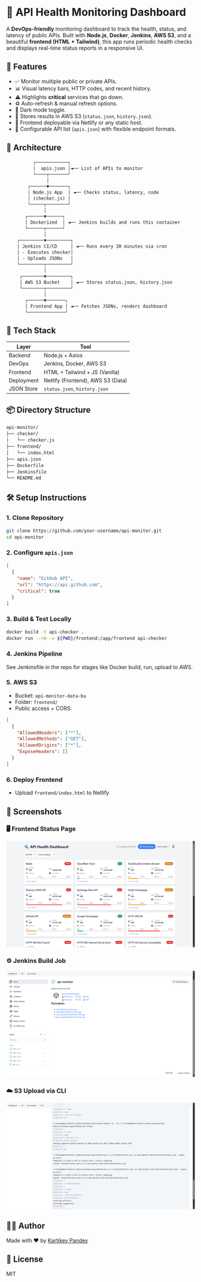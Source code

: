 # 📡 API Health Monitoring Dashboard

A **DevOps-friendly** monitoring dashboard to track the health, status, and latency of public APIs. Built with **Node.js**, **Docker**, **Jenkins**, **AWS S3**, and a beautiful **frontend (HTML + Tailwind)**, this app runs periodic health checks and displays real-time status reports in a responsive UI.

## 🧠 Features

- ✅ Monitor multiple public or private APIs.
- 📊 Visual latency bars, HTTP codes, and recent history.
- ⚠️ Highlights **critical** services that go down.
- ♻️ Auto-refresh & manual refresh options.
- 🌙 Dark mode toggle.
- 📂 Stores results in AWS S3 (`status.json`, `history.json`).
- 🚀 Frontend deployable via Netlify or any static host.
- 🧪 Configurable API list (`apis.json`) with flexible endpoint formats.

## 🧱 Architecture

```
          ┌────────────┐
          │  apis.json │◄── List of APIs to monitor
          └────┬───────┘
               │
        ┌──────▼───────┐
        │ Node.js App  │ ◄── Checks status, latency, code
        │ (checker.js) │
        └─────┬────────┘
              │
       ┌──────▼──────┐
       │ Dockerized  │ ◄── Jenkins builds and runs this container
       └──────┬──────┘
              │
    ┌─────────▼─────────┐
    │ Jenkins CI/CD     │ ◄── Runs every 30 minutes via cron
    │ - Executes checker│
    │ - Uploads JSONs   │
    └─────────┬─────────┘
              │
     ┌────────▼─────────┐
     │ AWS S3 Bucket    │ ◄── Stores status.json, history.json
     └────────┬─────────┘
              │
       ┌──────▼───────┐
       │ Frontend App │ ◄── Fetches JSONs, renders dashboard
       └──────────────┘
```

## 🧰 Tech Stack

| Layer       | Tool                            |
|-------------|---------------------------------|
| Backend     | Node.js + Axios                 |
| DevOps      | Jenkins, Docker, AWS S3         |
| Frontend    | HTML + Tailwind + JS (Vanilla)  |
| Deployment  | Netlify (Frontend), AWS S3 (Data) |
| JSON Store  | `status.json`, `history.json`   |

## 📦 Directory Structure

```bash
api-monitor/
├── checker/
│   └── checker.js
├── frontend/
│   └── index.html
├── apis.json
├── Dockerfile
├── Jenkinsfile
└── README.md
```

## 🛠️ Setup Instructions

### 1. Clone Repository

```bash
git clone https://github.com/your-username/api-monitor.git
cd api-monitor
```

### 2. Configure `apis.json`

```json
[
  {
    "name": "GitHub API",
    "url": "https://api.github.com",
    "critical": true
  }
]
```

### 3. Build & Test Locally

```bash
docker build -t api-checker .
docker run --rm -v ${PWD}/frontend:/app/frontend api-checker
```

### 4. Jenkins Pipeline

See Jenkinsfile in the repo for stages like Docker build, run, upload to AWS.

### 5. AWS S3

- Bucket: `api-monitor-data-bu`
- Folder: `frontend/`
- Public access + CORS:

```json
[
  {
    "AllowedHeaders": ["*"],
    "AllowedMethods": ["GET"],
    "AllowedOrigins": ["*"],
    "ExposeHeaders": []
  }
]
```

### 6. Deploy Frontend

- Upload `frontend/index.html` to Netlify


## 📸 Screenshots

### 🖥️ Frontend Status Page
![Frontend Screenshot](./assets/frontend.png)

### ⚙️ Jenkins Build Job
![Jenkins Screenshot](./assets/jenkins.png)

### ☁️ S3 Upload via CLI
![S3 Upload Screenshot](./assets/s3cp.png)


## 👨‍💻 Author

Made with ❤️ by [Kartikey Pandey](https://github.com/Kartikeyy-pandeyy)

## 📄 License

MIT